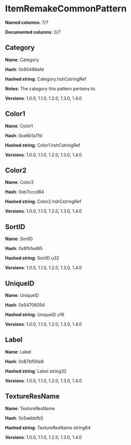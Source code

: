 # ItemRemakeCommonPattern
**Named columns**: 7/7

**Documented columns**: 0/7

## Category

**Name**: Category

**Hash**: 0x90466afd

**Hashed string**: Category.hshCstringRef

**Notes**: The category this pattern pertains to.

**Versions**: 1.0.0, 1.1.0, 1.2.0, 1.3.0, 1.4.0

## Color1

**Name**: Color1

**Hash**: 0xa6b1a7fd

**Hashed string**: Color1.hshCstringRef

**Versions**: 1.0.0, 1.1.0, 1.2.0, 1.3.0, 1.4.0

## Color2

**Name**: Color2

**Hash**: 0xb7cccd84

**Hashed string**: Color2.hshCstringRef

**Versions**: 1.0.0, 1.1.0, 1.2.0, 1.3.0, 1.4.0

## SortID

**Name**: SortID

**Hash**: 0x8fb1ed85

**Hashed string**: SortID u32

**Versions**: 1.0.0, 1.1.0, 1.2.0, 1.3.0, 1.4.0

## UniqueID

**Name**: UniqueID

**Hash**: 0x54706054

**Hashed string**: UniqueID u16

**Versions**: 1.0.0, 1.1.0, 1.2.0, 1.3.0, 1.4.0

## Label

**Name**: Label

**Hash**: 0x87bf00e8

**Hashed string**: Label string32

**Versions**: 1.0.0, 1.1.0, 1.2.0, 1.3.0, 1.4.0

## TextureResName

**Name**: TextureResName

**Hash**: 0x5aebbfb5

**Hashed string**: TextureResName string64

**Versions**: 1.0.0, 1.1.0, 1.2.0, 1.3.0, 1.4.0

